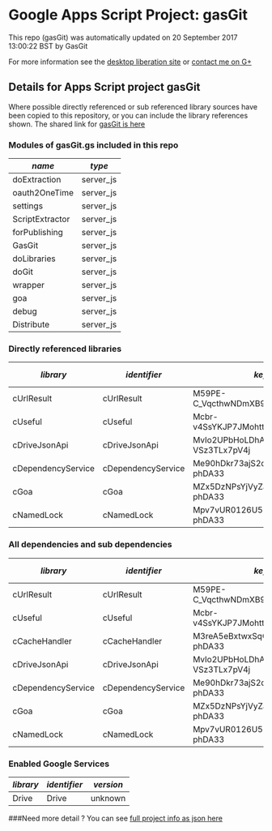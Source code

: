 # Google Apps Script Project: gasGit
This repo (gasGit) was automatically updated on 20 September 2017 13:00:22 BST by GasGit

For more information see the [desktop liberation site](http://ramblings.mcpher.com/Home/excelquirks/drivesdk/gettinggithubready "desktop liberation") or [contact me on G+](https://plus.google.com/+BruceMcpherson "Bruce McPherson - GDE")
## Details for Apps Script project gasGit
Where possible directly referenced or sub referenced library sources have been copied to this repository, or you can include the library references shown. 
The shared link for [gasGit is here](https://script.google.com/d/1TphrUjRcx5sGlhgkfjB2R9MOZe3cPF7wK1LV8yVNoFCAwRTeNyXVsDFd/edit?usp=sharing "open in the GAS IDE")

### Modules of gasGit.gs included in this repo
*name*|*type*
--- | --- 
doExtraction| server_js
oauth2OneTime| server_js
settings| server_js
ScriptExtractor| server_js
forPublishing| server_js
GasGit| server_js
doLibraries| server_js
doGit| server_js
wrapper| server_js
goa| server_js
debug| server_js
Distribute| server_js
### Directly referenced libraries
*library*|*identifier*|*key*|*version*|*dev mode*|*source*|
--- | --- | --- | --- | --- | --- 
cUrlResult| cUrlResult|M59PE-C_VqcthwNDmXB9gsCz3TLx7pV4j|16|no|[here](libraries/cUrlResult "library source")
cUseful| cUseful|Mcbr-v4SsYKJP7JMohttAZyz3TLx7pV4j|83|no|[here](libraries/cUseful "library source")
cDriveJsonApi| cDriveJsonApi|MvIo2UPbHoLDhAVcRHrI-VSz3TLx7pV4j|14|no|[here](libraries/cDriveJsonApi "library source")
cDependencyService| cDependencyService|Me90hDkr73ajS2dd-CDc4V6i_d-phDA33|24|no|[here](libraries/cDependencyService "library source")
cGoa| cGoa|MZx5DzNPsYjVyZaR67xXJQai_d-phDA33|24|no|[here](libraries/cGoa "library source")
cNamedLock| cNamedLock|Mpv7vUR0126U53sfSMXsAPai_d-phDA33|15|no|[here](libraries/cNamedLock "library source")
### All dependencies and sub dependencies
*library*|*identifier*|*key*|*version*|*dev mode*|*source*|
--- | --- | --- | --- | --- | --- 
cUrlResult| cUrlResult|M59PE-C_VqcthwNDmXB9gsCz3TLx7pV4j|16|no|[here](libraries/cUrlResult "library source")
cUseful| cUseful|Mcbr-v4SsYKJP7JMohttAZyz3TLx7pV4j|83|no|[here](libraries/cUseful "library source")
cCacheHandler| cCacheHandler|M3reA5eBxtwxSqCEgPywb9ai_d-phDA33|17|no|[here](libraries/cCacheHandler "library source")
cDriveJsonApi| cDriveJsonApi|MvIo2UPbHoLDhAVcRHrI-VSz3TLx7pV4j|14|no|[here](libraries/cDriveJsonApi "library source")
cDependencyService| cDependencyService|Me90hDkr73ajS2dd-CDc4V6i_d-phDA33|24|no|[here](libraries/cDependencyService "library source")
cGoa| cGoa|MZx5DzNPsYjVyZaR67xXJQai_d-phDA33|24|no|[here](libraries/cGoa "library source")
cNamedLock| cNamedLock|Mpv7vUR0126U53sfSMXsAPai_d-phDA33|15|no|[here](libraries/cNamedLock "library source")
### Enabled Google Services
*library*|*identifier*|*version*
--- | --- | --- 
Drive| Drive|unknown
###Need more detail ?
You can see [full project info as json here](info.json)
